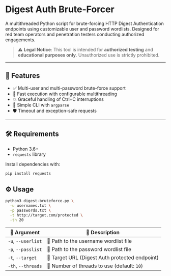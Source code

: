 # Digest Auth Brute-Forcer

A multithreaded Python script for brute-forcing HTTP Digest Authentication endpoints using customizable user and password wordlists. Designed for red team operators and penetration testers conducting authorized engagements.

> ⚠️ **Legal Notice**: This tool is intended for **authorized testing** and **educational purposes only**. Unauthorized use is strictly prohibited.

---

## 🚀 Features

- ✅ Multi-user and multi-password brute-force support
- 🚀 Fast execution with configurable multithreading
- 💥 Graceful handling of Ctrl+C interruptions
- 📜 Simple CLI with `argparse`
- 🛡️ Timeout and exception-safe requests

---

## 🛠 Requirements

- Python 3.6+
- `requests` library

Install dependencies with:

```bash
pip install requests
```

## ⚙️ Usage

```bash
python3 digest-bruteforce.py \
  -u usernames.txt \
  -p passwords.txt \
  -t http://target.com/protected \
  -th 20
```

| 🧩 Argument        | 📘 Description                                 |
| ------------------ | ---------------------------------------------- |
| `-u`, `--userlist` | 📂 Path to the username wordlist file          |
| `-p`, `--passlist` | 🔐 Path to the password wordlist file          |
| `-t`, `--target`   | 🎯 Target URL (Digest Auth protected endpoint) |
| `-th`, `--threads` | 🚀 Number of threads to use (default: `10`)    |
